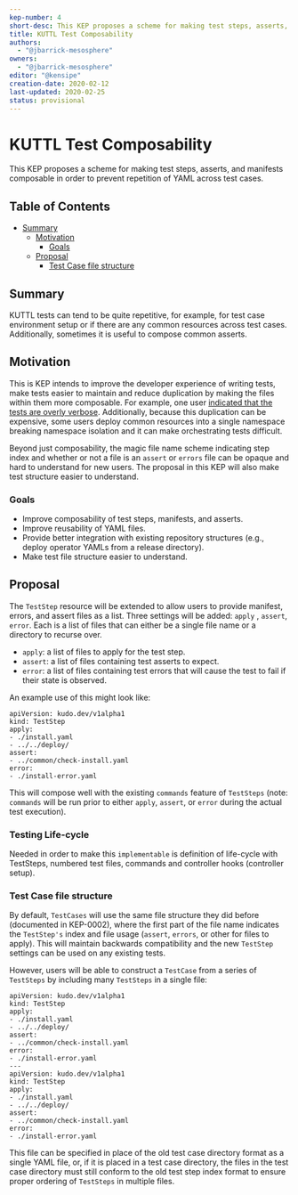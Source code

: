 ```yaml
---
kep-number: 4
short-desc: This KEP proposes a scheme for making test steps, asserts, and manifests composable in order to prevent repetition of YAML across test cases.
title: KUTTL Test Composability
authors:
  - "@jbarrick-mesosphere"
owners:
  - "@jbarrick-mesosphere"
editor: "@kensipe"
creation-date: 2020-02-12
last-updated: 2020-02-25
status: provisional
---
```


# KUTTL Test Composability

This KEP proposes a scheme for making test steps, asserts, and manifests composable in order to prevent repetition of YAML across test cases.

## Table of Contents

* [Summary](#summary)
  * [Motivation](#motivation)
     * [Goals](#goals)
  * [Proposal](#proposal)
     * [Test Case file structure](#test-case-file-structure)

## Summary

KUTTL tests can tend to be quite repetitive, for example, for test case environment setup or if there are any common resources across test cases. Additionally, sometimes it is useful to compose common asserts.

## Motivation

This is KEP intends to improve the developer experience of writing tests, make tests easier to maintain and reduce duplication by making the files within them more composable. For example, one user [indicated that the tests are overly verbose](https://github.com/kudobuilder/kudo/issues/1311#issuecomment-580709826). Additionally, because this duplication can be expensive, some users deploy common resources into a single namespace breaking namespace isolation and it can make orchestrating tests difficult.

Beyond just composability, the magic file name scheme indicating step index and whether or not a file is an `assert` or `errors` file can be opaque and hard to understand for new users. The proposal in this KEP will also make test structure easier to understand.

### Goals

* Improve composability of test steps, manifests, and asserts.
* Improve reusability of YAML files.
* Provide better integration with existing repository structures (e.g., deploy operator YAMLs from a release directory).
* Make test file structure easier to understand.

## Proposal

The `TestStep` resource will be extended to allow users to provide manifest, errors, and assert files as a list. Three settings will be added: `apply` , `assert`, `error`. Each is a list of files that can either be a single file name or a directory to recurse over.

* `apply`: a list of files to apply for the test step.
* `assert`: a list of files containing test asserts to expect.
* `error`: a list of files containing test errors that will cause the test to fail if their state is observed.

An example use of this might look like:

```
apiVersion: kudo.dev/v1alpha1
kind: TestStep
apply:
- ./install.yaml
- ../../deploy/
assert:
- ../common/check-install.yaml
error:
- ./install-error.yaml
```

This will compose well with the existing `commands` feature of `TestSteps` (note: `commands` will be run prior to either `apply`, `assert`, or `error` during the actual test execution).

### Testing Life-cycle

Needed in order to make this `implementable` is definition of life-cycle with TestSteps, numbered test files, commands and controller hooks (controller setup).

### Test Case file structure

By default, `TestCases` will use the same file structure they did before (documented in KEP-0002), where the first part of the file name indicates the `TestStep's` index and file usage (`assert`, `errors`, or other for files to apply). This will maintain backwards compatibility and the new `TestStep` settings can be used on any existing tests.

However, users will be able to construct a `TestCase` from a series of `TestSteps` by including many `TestSteps` in a single file:

```
apiVersion: kudo.dev/v1alpha1
kind: TestStep
apply:
- ./install.yaml
- ../../deploy/
assert:
- ../common/check-install.yaml
error:
- ./install-error.yaml
---
apiVersion: kudo.dev/v1alpha1
kind: TestStep
apply:
- ./install.yaml
- ../../deploy/
assert:
- ../common/check-install.yaml
error:
- ./install-error.yaml
```

This file can be specified in place of the old test case directory format as a single YAML file, or, if it is placed in a test case directory, the files in the test case directory must still conform to the old test step index format to ensure proper ordering of `TestSteps` in multiple files.

